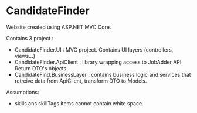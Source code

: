 # CandidateFinder

Website created using ASP.NET MVC Core.

Contains 3 project :
 - CandidateFinder.UI : MVC project. Contains UI layers (controllers, views...)
 - CandidateFinder.ApiClient : library wrapping access to JobAdder API. Return DTO's objects.
 - CandidateFind.BusinessLayer : contains business logic and services that retreive data from ApiClient, transform DTO to Models.
 
 Assumptions:
 - skills ans skillTags items cannot contain white space.
